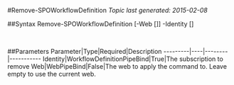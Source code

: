 #Remove-SPOWorkflowDefinition
*Topic last generated: 2015-02-08*


##Syntax
    Remove-SPOWorkflowDefinition [-Web [<WebPipeBind>]] -Identity [<WorkflowDefinitionPipeBind>]

&nbsp;

##Parameters
Parameter|Type|Required|Description
---------|----|--------|-----------
Identity|WorkflowDefinitionPipeBind|True|The subscription to remove
Web|WebPipeBind|False|The web to apply the command to. Leave empty to use the current web.

